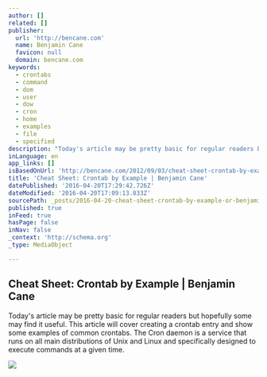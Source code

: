```yaml
---
author: []
related: []
publisher:
  url: 'http://bencane.com'
  name: Benjamin Cane
  favicon: null
  domain: bencane.com
keywords:
  - crontabs
  - command
  - dom
  - user
  - dow
  - cron
  - home
  - examples
  - file
  - specified
description: "Today's article may be pretty basic for regular readers but hopefully some may find it useful. This article will cover creating a crontab entry and show some examples of common crontabs. The Cron daemon is a service that runs on all main distributions of Unix and Linux and specifically designed to execute commands at a given time."
inLanguage: en
app_links: []
isBasedOnUrl: 'http://bencane.com/2012/09/03/cheat-sheet-crontab-by-example/'
title: 'Cheat Sheet: Crontab by Example | Benjamin Cane'
datePublished: '2016-04-20T17:29:42.726Z'
dateModified: '2016-04-20T17:09:13.833Z'
sourcePath: _posts/2016-04-20-cheat-sheet-crontab-by-example-or-benjamin-cane.md
published: true
inFeed: true
hasPage: false
inNav: false
_context: 'http://schema.org'
_type: MediaObject

---
```

<article style=""><h1>Cheat Sheet: Crontab by Example | Benjamin Cane</h1><p>Today's article may be pretty basic for regular readers but hopefully some may find it useful. This article will cover creating a crontab entry and show some examples of common crontabs. The Cron daemon is a service that runs on all main distributions of Unix and Linux and specifically designed to execute commands at a given time.</p><img src="http://bencane.com/static/img/RHELTroubleshootingCover.jpg" /></article>